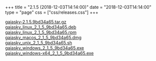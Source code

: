 +++
title = "2.1.5 (2018-12-03T14:14:00)"
date = "2018-12-03T14:14:00"
type = "page"
css = ["css/releases.css"]
+++

<section class="download-links">

<div class="download-block">
<div class="package">
<a href="https://gaia.ari.uni-heidelberg.de/gaiasky/releases/2.1.5.9bd34a65/gaiasky-2.1.5.9bd34a65.tar.gz">gaiasky-2.1.5.9bd34a65.tar.gz</a>
</div>
</div>
<div class="download-block">
<div class="package">
<a href="https://gaia.ari.uni-heidelberg.de/gaiasky/releases/2.1.5.9bd34a65/gaiasky_linux_2_1_5_9bd34a65.deb">gaiasky_linux_2_1_5_9bd34a65.deb</a>
</div>
</div>
<div class="download-block">
<div class="package">
<a href="https://gaia.ari.uni-heidelberg.de/gaiasky/releases/2.1.5.9bd34a65/gaiasky_linux_2_1_5_9bd34a65.rpm">gaiasky_linux_2_1_5_9bd34a65.rpm</a>
</div>
</div>
<div class="download-block">
<div class="package">
<a href="https://gaia.ari.uni-heidelberg.de/gaiasky/releases/2.1.5.9bd34a65/gaiasky_macos_2_1_5_9bd34a65.dmg">gaiasky_macos_2_1_5_9bd34a65.dmg</a>
</div>
</div>
<div class="download-block">
<div class="package">
<a href="https://gaia.ari.uni-heidelberg.de/gaiasky/releases/2.1.5.9bd34a65/gaiasky_unix_2_1_5_9bd34a65.sh">gaiasky_unix_2_1_5_9bd34a65.sh</a>
</div>
</div>
<div class="download-block">
<div class="package">
<a href="https://gaia.ari.uni-heidelberg.de/gaiasky/releases/2.1.5.9bd34a65/gaiasky_windows_2_1_5_9bd34a65.exe">gaiasky_windows_2_1_5_9bd34a65.exe</a>
</div>
</div>
<div class="download-block">
<div class="package">
<a href="https://gaia.ari.uni-heidelberg.de/gaiasky/releases/2.1.5.9bd34a65/gaiasky_windows-x64_2_1_5_9bd34a65.exe">gaiasky_windows-x64_2_1_5_9bd34a65.exe</a>
</div>
</div>


</section>
